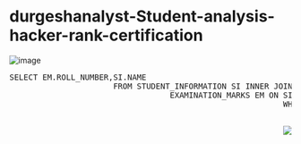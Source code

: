 # durgeshanalyst-Student-analysis-hacker-rank-certification
![image](https://user-images.githubusercontent.com/109127584/187927941-c37bdbb8-d1a3-44b7-9a4d-74568beb3670.png) 
<pre>SELECT EM.ROLL_NUMBER,SI.NAME
                      FROM STUDENT_INFORMATION SI INNER JOIN 
                                  EXAMINATION_MARKS EM ON SI.ROLL_NUMBER=EM.ROLL_NUMBER
                                                          WHERE (EM.subject_one + EM.subject_two + EM.subject_three )< 100;<pre/>
                                                          
                                                          <img algn="right" alt="coding durgesh kumar"  align="center" src="https://gifimage.net/wp-content/uploads/2018/06/student-animated-gif.gif">
